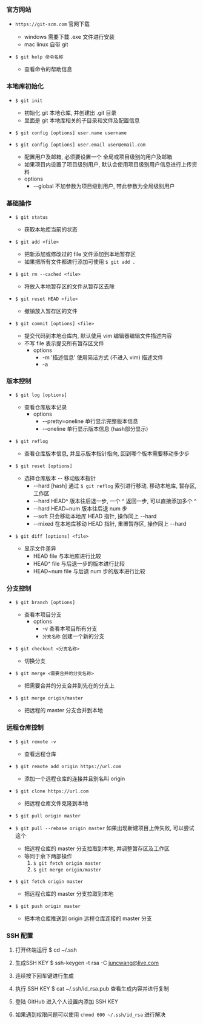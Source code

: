 ### 官方网站
+ `https://git-scm.com`  官网下载
    + windows 需要下载 .exe 文件进行安装
    + mac linux 自带 git

+ `$ git help 命令名称`
    + 查看命令的帮助信息


### 本地库初始化

+ `$ git init` 
    + 初始化 git 本地仓库, 并创建出 .git 目录
    + 里面是 git 本地库相关的子目录和文件及配置信息

+ `$ git config [options] user.name username`
+ `$ git config [options] user.email user@email.com`
    + 配置用户及邮箱, 必须要设置一个 全局或项目级别的用户及邮箱
    + 如果项目内设置了项目级别用户, 默认会使用项目级别用户信息进行上传资料
    + options
        + --global 不加参数为项目级别用户, 带此参数为全局级别用户


### 基础操作

+ `$ git status` 
    + 获取本地库当前的状态

+ `$ git add <file>`
    + 把新添加或修改过的 file 文件添加到本地暂存区
    + 如果把所有文件都进行添加可使用 `$ git add .`

+ `$ git rm --cached <file>`
    + 将放入本地暂存区的文件从暂存区去除

+ `$ git reset HEAD <file>`
    + 撤销放入暂存区的文件

+ `$ git commit [options] <file>`
    + 提交代码到本地仓库内, 默认使用 vim 编辑器编辑文件描述内容
    + 不写 file 表示提交所有暂存区文件
        + options
            + -m '描述信息' 使用简洁方式 (不进入 vim) 描述文件
            + -a


### 版本控制

+ `$ git log [options]`
    + 查看仓库版本记录
        + options
            + --pretty=oneline 单行显示完整版本信息
            + --oneline 单行显示版本信息 (hash部分显示)

+ `$ git reflog`
    + 查看仓库版本信息, 并显示版本指针指向, 回到哪个版本需要移动多少步

+ `$ git reset [options]`
    + 选择仓库版本 -- 移动版本指针
        + --hard [hash] 通过 `$ git reflog` 索引进行移动, 移动本地库, 暂存区, 工作区
        + --hard HEAD^ 版本往后退一步, 一个 ^ 返回一步, 可以直接添加多个 ^
        + --hard HEAD~num 版本往后退 num 步
        + --soft 只会移动本地库 HEAD 指针, 操作同上 --hard
        + --mixed 在本地库移动 HEAD 指针, 重置暂存区, 操作同上 --hard

+ `$ git diff [options] <file>`
    + 显示文件差异
        + HEAD file 与本地库进行比较
        + HEAD^ file 与后退一步的版本进行比较
        + HEAD~num file 与后退 num 步的版本进行比较


### 分支控制

+ `$ git branch [options]`
    + 查看本项目分支
        + options 
            + -v 查看本项目所有分支
            + `分支名称` 创建一个新的分支

+ `$ git checkout <分支名称>`
    + 切换分支

+ `$ git merge <需要合并的分支名称>`
    + 把需要合并的分支合并到先在的分支上
+ `$ git merge origin/master`
    + 把远程的 master 分支合并到本地


### 远程仓库控制

+ `$ git remote -v`
    + 查看远程仓库
+ `$ git remote add origin https://url.com`
    + 添加一个远程仓库的连接并且别名叫 origin

+ `$ git clone https://url.com`
    + 把远程仓库文件克隆到本地

+ `$ git pull origin master`
+ `$ git pull --rebase origin master` 如果出现新建项目上传失败, 可以尝试这个
    + 把远程仓库的 master 分支拉取到本地, 并调整暂存区及工作区
    + 等同于余下两部操作
        1. `$ git fetch origin master`
        2. `$ git merge origin/master`

+ `$ git fetch origin master`
    + 把远程仓库的 master 分支拉取到本地

+ `$ git push origin master`
    + 把本地仓库推送到 origin 远程仓库连接的 master 分支


### SSH 配置

1. 打开终端运行 $ cd ~/.ssh
2. 生成SSH KEY $ ssh-keygen -t rsa -C juncwang@live.com
3. 连续按下回车键进行生成
4. 执行 SSH KEY $ cat ~/.ssh/id_rsa.pub 查看生成内容并进行复制
5. 登陆 GitHub 进入个人设置内添加 SSH KEY

6. 如果遇到权限问题可以使用 `chmod 600 ~/.ssh/id_rsa` 进行解决
